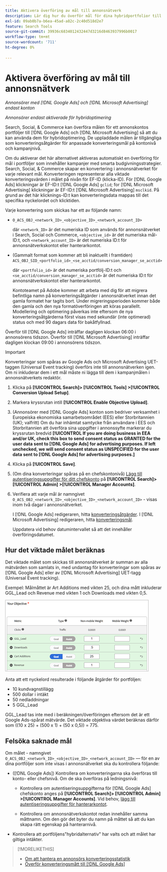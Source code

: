 ```yaml
---
title: Aktivera överföring av mål till annonsnätverk
description: Lär dig hur du överför mål för dina hybridportfolior till [!DNL Google Ads] och [!DNL Microsoft Advertising].
exl-id: 09ab0b7a-b6ea-45ad-a82c-2c40d518d2e7
feature: Search Tools
source-git-commit: 39936c6834012432447d3216d8463937996b0017
workflow-type: tm+mt
source-wordcount: '711'
ht-degree: 0%

---
```


# Aktivera överföring av mål till annonsnätverk

*Annonsörer med [!DNL Google Ads] och [!DNL Microsoft Advertising] endast konton*

*Annonsörer endast aktiverade för hybridoptimering*

Search, Social, &amp; Commerce kan överföra målen för ett annonskontos portföljer till [!DNL Google Ads] och [!DNL Microsoft Advertising] så att du kan använda dem för hybridoptimering. De uppladdade målen är tillgängliga som konverteringsåtgärder för anpassade konverteringsmål på kontonivå och kampanjnivå.

Om du aktiverar det här alternativet aktiveras automatiskt en överföring för mål i portföljer som innehåller kampanjer med smarta budgivningsstrategier. Search, Social, &amp; Commerce skapar en konvertering i annonsnätverket för varje relevant mål. Konverteringen representerar alla viktade konverteringsvärden i målet på nivån för EF-ID (klicka-ID). För [!DNL Google Ads] klickningar är EF-ID:t [!DNL Google Ads] `gclid`; for [!DNL Microsoft Advertising] klickningar är EF-ID:t [!DNL Microsoft Advertising] `msclkid`. På grund av det här klicknings-ID:t kan konverteringsdata mappas till det specifika nyckelordet och klicktiden.

Varje konvertering som skickas har ett av följande namn:

* `O_ACS_OBJ_<network_ID>_<objective_ID>_<network_account_ID>`

  där `<network_ID>` är det numeriska ID som används för annonsnätverket i Search, Social och Commerce, `<objective_id>` är det numeriska mål-ID:t, och `<network_account_ID>` är det numeriska ID:t för annonsnätverkskontot eller hanterarkontot.

* (Gammalt format som kommer att bli inaktuellt i framtiden) `ACS_OBJ_SID_<portfolio_id>_<se_acctid/conversion_manager_se_acctid>`

  där `<portfolio_id>` är det numeriska portfölj-ID:t och `<se_acctid/conversion_manager_se_acctid>` är det numeriska ID:t för annonsnätverkskontot eller hanterarkontot.

  Kontoteamet på Adobe kommer att arbeta med dig för att migrera befintliga namn på konverteringsåtgärder i annonsnätverket innan det gamla formatet har tagits bort. Under migreringsperioden kommer både den gamla och den nya formatöverföringen att köras parallellt. Modellering och optimering påverkas inte eftersom de nya konverteringsåtgärderna först visas med sekundär (inte optimerad) status och med 90 dagars data för bakåtfyllnad.

Överför till [!DNL Google Ads] inträffar dagligen klockan 06:00 i annonsörens tidszon. Överför till [!DNL Microsoft Advertising] inträffar dagligen klockan 09:00 i annonsörens tidszon.

>[!IMPORTANT]
>
>Konverteringar som spåras av Google Ads och Microsoft Advertising UET-taggen (Universal Event tracking) överförs inte till annonsnätverken igen. Om ni inkluderar dem i ett mål måste ni lägga till dem i kampanjmålen i annonsnätverkets redaktör.

1. Klicka på **[!UICONTROL Search]> [!UICONTROL Tools] >[!UICONTROL Conversion Upload Setup]**.

1. Markera kryssrutan intill **[!UICONTROL Enable Objective Upload]**.

1. (Annonsörer med [!DNL Google Ads] konton som bedriver verksamhet i Europeiska ekonomiska samarbetsområdet (EES) eller Storbritannien (UK); valfritt) Om du har inhämtat samtycke från användare i EES och Storbritannien att överföra sina uppgifter i annonssyfte markerar du kryssrutan bredvid **[!UICONTROL If you are doing business in EEA and/or UK, check this box to send consent status as GRANTED for the user data sent to [!DNL Google Ads] for advertising purposes. If left unchecked, we will send consent status as UNSPECIFIED for the user data sent to [!DNL Google Ads] for advertising purposes.]**

1. Klicka på **[!UICONTROL Save]**.

1. (Om dina konverteringar spåras på en chefskontonivå) [Lägg till autentiseringsuppgifter för ditt chefskonto](/help/search-social-commerce/admin/manager-accounts.md) på **[!UICONTROL Search]> [!UICONTROL Admin] >[!UICONTROL Manager Accounts]**.

1. Verifiera att varje mål är namngivet `O_ACS_OBJ_<network_ID>_<objective_ID>_<network_account_ID>` - visas inom två dagar i annonsnätverket.

   I [!DNL Google Ads] redigeraren, hitta [konverteringsåtgärder](https://support.google.com/google-ads/answer/11461796). I [!DNL Microsoft Advertising] redigeraren, hitta [konverteringsmål](https://help.ads.microsoft.com/#apex/ads/en/56709).

   Uppdatera vid behov datumintervallet så att det innehåller överföringsdatumet.

## Hur det viktade målet beräknas

Det viktade målet som skickas till annonsnätverket är summan av alla mätvärden som samlats in, med undantag för konverteringar som spåras av [!DNL Google Ads] eller av [!DNL Microsoft Advertising] UET-tagg (Universal Event tracking).

Exempel: Målmåttet är Art Additions med vikten 25, och dina mått inkluderar GGL_Lead och Revenue med vikten 1 och Downloads med vikten 0,5.

![Exempel på ett viktat mål](/help/search-social-commerce/assets/objective-example.png "Exempel på ett viktat mål")

Anta att ett nyckelord resulterade i följande åtgärder för portföljen:

* 10 kundvagnstillägg
* 500 dollar i intäkt
* 50 nedladdningar
* 5 GGL_Lead

GGL_Lead tas inte med i beräkningen/överföringen eftersom det är ett Google Ads-spårat mätvärde. Det viktade objektiva värdet beräknas därför som ((10 x 25) + (500 x 1) + (50 x 0,5)) = 775.

## Felsöka saknade mål

Om målet - namngivet `O_ACS_OBJ_<network_ID>_<objective_ID>_<network_account_ID>` — för en av dina portföljer som inte visas i annonsnätverket ska du kontrollera följande:

* ([!DNL Google Ads]) Kontrollera om konverteringarna ska överföras till konto- eller chefsnivå. Om de ska överföras på ledningsnivå:

   * Kontrollera om autentiseringsuppgifterna för [!DNL Google Ads] chefskonto anges på **[!UICONTROL Search]> [!UICONTROL Admin] >[!UICONTROL Manager Accounts]**. Vid behov, [lägg till autentiseringsuppgifter för hanterarkontot](/help/search-social-commerce/admin/manager-accounts.md).

   * Kontrollera om annonsnätverkskontot redan innehåller samma måttnamn. Om den gör det byter du namn på måttet så att du kan skapa rätt egenskap på hanterarnivå.

* Kontrollera att portföljens&quot;hybridalternativ&quot; har valts och att målet har giltiga intäkter.

>[!MORELIKETHIS]
>
>* [Om att hantera en annonsörs konverteringsstatistik](/help/search-social-commerce/admin/conversion-metrics/conversion-metric-about.md)
>* [Överför konverteringsmått till [!DNL Google Ads]](conversion-metrics-upload-to-google.md)
